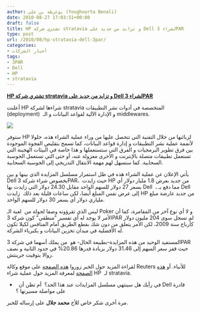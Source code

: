 ```yaml
---
author: يوغرطة بن علي (Youghourta Benali)
date: 2010-08-27 17:03:51+00:00
draft: false
title: HP تشتري شركة stratavia و تزايد من جديد على Dell لشراء 3PAR
type: post
url: /2010/08/hp-stratavia-dell-3par/
categories:
- أخبار الشركات
tags:
- 3PAR
- Dell
- HP
- stratavia
---
```


**[HP تشتري شركة stratavia و تزايد من جديد على Dell لشراء 3PAR](https://www.it-scoop.com/2010/08/hp-stratavia-dell-3par/)**




أعلنت HP شراءها لشركة stratavia المتخصصة في أدوات نشر التطبيقات (deployment)  و الإدارة الآلية لقواعد البيانات و الـ middlewares.




[![](http://www.stratavia.com/images/logo.png)
](https://www.it-scoop.com/2010/08/hp-stratavia-dell-3par/)


ستوفر HP لزبائنها من خلال التقنية التي تتحصل عليها من وراء عملية الشراء هذه، حلولا لأتممة عملية نشر التطبيقات و إدارة قواعد البيانات، كما تسمح بتقليص الفجوة الموجودة بين فرق تطوير البرمجيات و الفرق التي ستستعملها و هذا خاصة في البيئات الهجينة التي تستعمل تطبيقات متصلة بالإنترنت و الأخرى معزولة عنه، أو حتى التي تستعمل الحوسبة السحابية. كما ستسهل لهم مهمة الانتقال التدريجي إلى الحوسبة السحابية.

يأتي الإعلان عن عملية الشراء هذه في ظل استمرار مسلسل المزايدة الذي بينها و بين Dell بخصوص شراء شركة 3PAR،  حيث زايدت HP من جديد بعرض 1.8 مليار دولار أي بسعر 27 دولار للسهم الواحد مقابل 24.30 دولار التي زايدت بها Dell  ، مما دفع بـ Dell إلى عرض نفس المبلغ أيضا، لكن ساعات قليلة بعد ذلك  زايدت HP من جديد عارضة مبلغ ملياري دولار أي بسعر 30 دولار للسهم الواحد.

ليس الذي تقرؤونه وصفا لجولة من  لعبة الـ Poker و لا أي نوع آخر من المقامرة، كما أن الأمر لا يوجد له أي تفسير "منطقي" كون شركة 3PAR لم تسجل سوى 204 مليون دولار كأرباح سنة 2009، لكن الأمر يتعلق من دون شك بقطع الطريق أمام المنافس لكيلا تكون له الأفضلية في ميدان تخزين البيانات و بكبرياء الشركة.

المستفيد الوحيد من هذه المزايدة–بطبيعة الحال- هو  من يملك أسهما في شركة 3PAR حيث قفز سعر السهم إلى 31.46 دولار بزيادة قدرها 20.86% في حدود الثانية و نصف زوالا بتوقيت جرينتش.

لقراءة المزيد حول الخبر زوروا [هذه الصفحة](http://www.reuters.com/article/idUSTRE67N0B420100827) على موقع وكالة Reuters للأنباء. أو [هذه الصفحة](http://www.reuters.com/article/idUSTRE67P2OH20100826) لمعرفة المزيد حول عملية شراء HP  لـ stratavia.

-   في رأيك هل سينتهي مسلسل المزايدات عند هذا الحد؟  أم تظن أن Dell قادرة على مواصلة مسيرتها ؟

مرة أخرى شكر خاص للأخ **محمد جلال** على إرساله للخبر.
